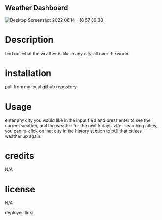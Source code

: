 ## Weather Dashboard
![Desktop Screenshot 2022 06 14 - 18 57 00 38](https://user-images.githubusercontent.com/102763270/173702749-ec1bef6c-be14-4fb5-b352-bdac40b78a3f.png)

# Description

find out what the weather is like in any city, all over the world!

# installation

pull from my local github repository

# Usage

enter any city you would like in the input field and press enter to see the current weather, and the weather for the next 5 days. after searching cities, you can re-click on that city in the history section to pull that citiees weather up again.

# credits

N/A

# license 

N/A

deployed link: 
